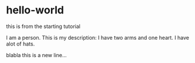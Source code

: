 # hello-world
this is from the starting tutorial

I am a person. 
This is my description:
I have two arms and one heart.
I have alot of hats.

blabla this is a new line...
